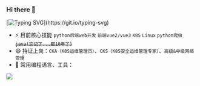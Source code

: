 ### Hi there 👋

[![Typing SVG](https://readme-typing-svg.demolab.com?font=Fira+Code&pause=1000&width=435&lines=coding...)](https://git.io/typing-svg)

- ⚡ 目前核心技能 `python后端web开发` `前端vue2/vue3` `K8S` `Linux` `python爬虫` <del>`java(忘记了...都10年了)`</del>
- 😄 持证上岗：`CKA（K8S运维管理员）`、`CKS（K8S安全运维管理专家）`、`高级&中级网络管理`
- 🌱 常用编程语言、工具：
<!-- programming tool icon 编程工具图标 -->
<img src="https://skillicons.dev/icons?i=python,flask,django,docker,kubernetes,jenkins,vue,js,selenium,linux,nginx,mysql,redis,mongodb" /><br>
  
<!--
**SWQJueLian/SWQJueLian** is a ✨ _special_ ✨ repository because its `README.md` (this file) appears on your GitHub profile.

Here are some ideas to get you started:

- 🔭 I’m currently working on ...
- 🌱 I’m currently learning ...
- 👯 I’m looking to collaborate on ...
- 🤔 I’m looking for help with ...
- 💬 Ask me about ...
- 📫 How to reach me: ...
- 😄 Pronouns: ...
- ⚡ Fun fact: ...
-->
